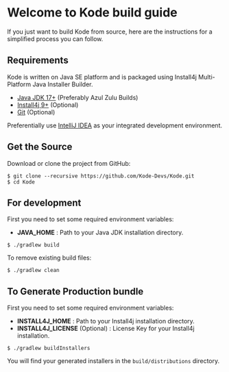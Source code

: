 # Welcome to Kode build guide

If you just want to build Kode from source, here are the instructions for a simplified process you can follow.

## Requirements

Kode is written on Java SE platform and is packaged using Install4j Multi-Platform Java Installer Builder.

- [Java JDK 17+](https://www.azul.com/downloads/?version=java-17-lts&package=jdk) (Preferably Azul Zulu Builds)
- [Install4j 9+](https://www.ej-technologies.com/download/install4j/files) (Optional)
- [Git](https://git-scm.com/downloads) (Optional)

Preferentially use [IntelliJ IDEA](https://www.jetbrains.com/idea/download) as your integrated development environment.

## Get the Source

Download or clone the project from GitHub:

```shell
$ git clone --recursive https://github.com/Kode-Devs/Kode.git
$ cd Kode
```

## For development

First you need to set some required environment variables:

- **JAVA_HOME** : Path to your Java JDK installation directory.

```shell
$ ./gradlew build
```

To remove existing build files:

```shell
$ ./gradlew clean
```

## To Generate Production bundle

First you need to set some required environment variables:

- **INSTALL4J_HOME** : Path to your Install4j installation directory.
- **INSTALL4J_LICENSE** (Optional) : License Key for your Install4j installation.

```shell
$ ./gradlew buildInstallers
```

You will find your generated installers in the `build/distributions` directory.